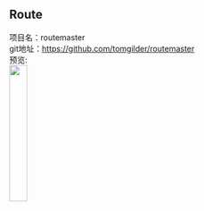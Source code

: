 ## Route
项目名：routemaster<br>
git地址：https://github.com/tomgilder/routemaster<br>
预览:<br>
<img src="https://camo.githubusercontent.com/1ec772ea0acfade925eabe6cb97ab2d94c374d2ba9432d0993258cb9ba009c86/68747470733a2f2f75706c6f61642e77696b696d656469612e6f72672f77696b6970656469612f636f6d6d6f6e732f7468756d622f652f65612f526f7574656d61737465725f524d4c323337355f2532384a4a445f333735442532392532435f365f4d617263685f323030342e6a70672f33323070782d526f7574656d61737465725f524d4c323337355f2532384a4a445f333735442532392532435f365f4d617263685f323030342e6a7067" width="25%"/>
